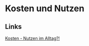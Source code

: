 # Kosten und Nutzen

## Links
[Kosten - Nutzen im Alltag?!](https://www.youtube.com/watch?v=_gmd6hGEqps)